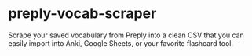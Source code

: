 # preply-vocab-scraper
Scrape your saved vocabulary from Preply into a clean CSV that you can easily import into Anki, Google Sheets, or your favorite flashcard tool.

